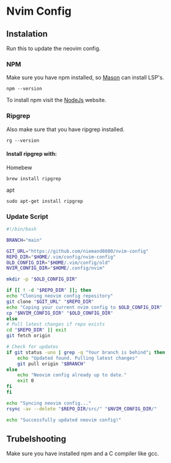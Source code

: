 # Nvim Config

## Instalation

Run this to update the neovim config.

### NPM

Make sure you have npm installed, so [Mason](https://github.com/williamboman/mason.nvim) can install LSP's.

```
npm --version
```

To install npm visit the [NodeJs](https://nodejs.org/en/download) website.

### Ripgrep
Also make sure that you have ripgrep installed.

```
rg --version
```
#### Install ripgrep with:

Homebew
```
brew install ripgrep
```

apt
```
sudo apt-get install ripgrep
```

### Update Script

```bash
#!/bin/bash

BRANCH="main"

GIT_URL="https://github.com/niemand8080/nvim-config"
REPO_DIR="$HOME/.vim/config/nvim-config"
OLD_CONFIG_DIR="$HOME/.vim/config/old"
NVIM_CONFIG_DIR="$HOME/.config/nvim"

mkdir -p "$OLD_CONFIG_DIR"

if [[ ! -d "$REPO_DIR" ]]; then
echo "Cloning neovim config repository"
git clone "$GIT_URL" "$REPO_DIR"
echo "Coping your current nvim config to $OLD_CONFIG_DIR" 
cp "$NVIM_CONFIG_DIR" "$OLD_CONFIG_DIR"
else
# Pull latest changes if repo exists
cd "$REPO_DIR" || exit
git fetch origin

# Check for updates
if git status -uno | grep -q "Your branch is behind"; then
    echo "Updated found. Pulling latest changes"
    git pull origin "$BRANCH"
else 
    echo "Neovim config already up to date."
    exit 0
fi
fi

echo "Syncing neovim config..."
rsync -av --delete "$REPO_DIR/src/" "$NVIM_CONFIG_DIR/"

echo "Successfully updated neovim config!"
```

## Trubelshooting

Make sure you have installed npm and a C compiler like gcc.
